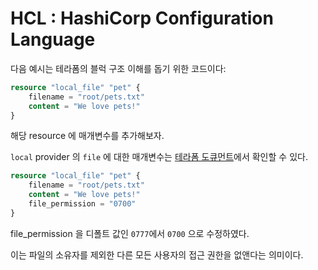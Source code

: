 # HCL : HashiCorp Configuration Language

다음 예시는 테라폼의 블럭 구조 이해를 돕기 위한 코드이다:
``` terraform
resource "local_file" "pet" {
    filename = "root/pets.txt"
    content = "We love pets!"
}
```

해당 resource 에 매개변수를 추가해보자. 

`local` provider 의 `file` 에 대한 매개변수는 [테라폼 도큐먼트](https://registry.terraform.io/providers/hashicorp/local/latest/docs/resources/file)에서 확인할 수 있다.

``` terraform
resource "local_file" "pet" {
    filename = "root/pets.txt"
    content = "We love pets!"
    file_permission = "0700"
}
```

file_permission 을 디폴트 값인 `0777`에서 `0700` 으로 수정하였다.

이는 파일의 소유자를 제외한 다른 모든 사용자의 접근 권한을 없앤다는 의미이다.

